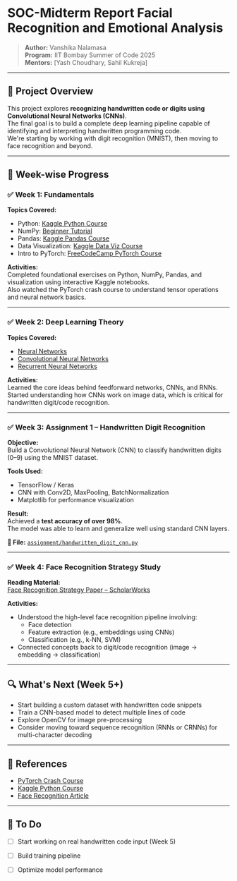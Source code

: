 # SOC-Midterm Report Facial Recognition and Emotional Analysis
> **Author:** Vanshika Nalamasa  
> **Program:** IIT Bombay Summer of Code 2025  
> **Mentors:** [Yash Choudhary, Sahil Kukreja]

---

## 📌 Project Overview

This project explores **recognizing handwritten code or digits using Convolutional Neural Networks (CNNs)**.  
The final goal is to build a complete deep learning pipeline capable of identifying and interpreting handwritten programming code.  
We're starting by working with digit recognition (MNIST), then moving to face recognition and beyond.

---

## 📅 Week-wise Progress

### ✅ Week 1: Fundamentals  
**Topics Covered:**  
- Python: [Kaggle Python Course](https://www.kaggle.com/learn/python)  
- NumPy: [Beginner Tutorial](https://www.kaggle.com/code/legendadnan/numpy-tutorial-for-beginners-data-science)  
- Pandas: [Kaggle Pandas Course](https://www.kaggle.com/learn/pandas)  
- Data Visualization: [Kaggle Data Viz Course](https://www.kaggle.com/learn/data-visualization)  
- Intro to PyTorch: [FreeCodeCamp PyTorch Course](https://www.youtube.com/watch?v=GIsg-ZUy0MY)

**Activities:**  
Completed foundational exercises on Python, NumPy, Pandas, and visualization using interactive Kaggle notebooks.  
Also watched the PyTorch crash course to understand tensor operations and neural network basics.

---

### ✅ Week 2: Deep Learning Theory  
**Topics Covered:**  
- [Neural Networks](https://youtube.com/playlist?list=PLuhqtP7jdD8CftMk831qdE8BlIteSaNzD)  
- [Convolutional Neural Networks](https://youtube.com/playlist?list=PLuhqtP7jdD8CD6rOWy20INGM44kULvrHu)  
- [Recurrent Neural Networks](https://youtube.com/playlist?list=PLuhqtP7jdD8ARBnzj8SZwNFhwWT89fAFr)

**Activities:**  
Learned the core ideas behind feedforward networks, CNNs, and RNNs.  
Started understanding how CNNs work on image data, which is critical for handwritten digit/code recognition.

---

### ✅ Week 3: Assignment 1 – Handwritten Digit Recognition  

**Objective:**  
Build a Convolutional Neural Network (CNN) to classify handwritten digits (0–9) using the MNIST dataset.

**Tools Used:**  
- TensorFlow / Keras  
- CNN with Conv2D, MaxPooling, BatchNormalization  
- Matplotlib for performance visualization

**Result:**  
Achieved a **test accuracy of over 98%**.  
The model was able to learn and generalize well using standard CNN layers.

**📁 File:** [`assignment/handwritten_digit_cnn.py`](assignment/handwritten_digit_cnn.py)

---

### ✅ Week 4: Face Recognition Strategy Study

**Reading Material:**  
[Face Recognition Strategy Paper – ScholarWorks](https://scholarworks.sjsu.edu/cgi/viewcontent.cgi?article=1643&context=etd_projects)

**Activities:**  
- Understood the high-level face recognition pipeline involving:  
  - Face detection  
  - Feature extraction (e.g., embeddings using CNNs)  
  - Classification (e.g., k-NN, SVM)  
- Connected concepts back to digit/code recognition (image → embedding → classification)

---

## 🔍 What's Next (Week 5+)  
- Start building a custom dataset with handwritten code snippets  
- Train a CNN-based model to detect multiple lines of code  
- Explore OpenCV for image pre-processing  
- Consider moving toward sequence recognition (RNNs or CRNNs) for multi-character decoding

---

## 📎 References  
- [PyTorch Crash Course](https://www.youtube.com/watch?v=GIsg-ZUy0MY)  
- [Kaggle Python Course](https://www.kaggle.com/learn/python)  
- [Face Recognition Article](https://scholarworks.sjsu.edu/cgi/viewcontent.cgi?article=1643&context=etd_projects)

---

## 🧾 To Do  
- [ ] Start working on real handwritten code input (Week 5)  
- [ ] Build training pipeline  
- [ ] Optimize model performance  


